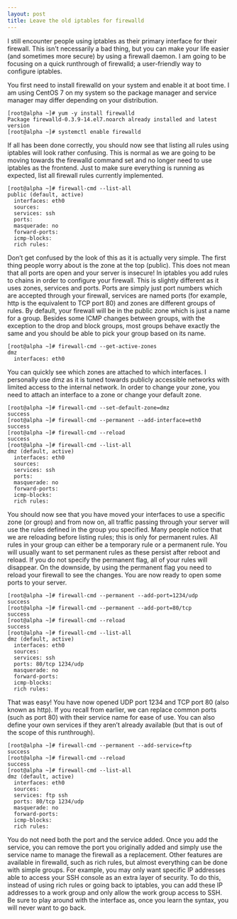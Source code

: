 ```yaml
---
layout: post
title: Leave the old iptables for firewalld
---
```


I still encounter people using iptables as their primary interface for their firewall. This isn't necessarily a bad thing, but you can make your life easier (and sometimes more secure) by using a firewall daemon. I am going to be focusing on a quick runthrough of firewalld; a user-friendly way to configure iptables.

You first need to install firewalld on your system and enable it at boot time. I am using CentOS 7 on my system so the package manager and service manager may differ depending on your distribution.

```shell
[root@alpha ~]# yum -y install firewalld
Package firewalld-0.3.9-14.el7.noarch already installed and latest version
[root@alpha ~]# systemctl enable firewalld
```

If all has been done correctly, you should now see that listing all rules using iptables will look rather confusing. This is normal as we are going to be moving towards the firewalld command set and no longer need to use iptables as the frontend. Just to make sure everything is running as expected, list all firewall rules currently implemented.

```shell
[root@alpha ~]# firewall-cmd --list-all
public (default, active)
  interfaces: eth0
  sources:
  services: ssh
  ports:
  masquerade: no
  forward-ports:
  icmp-blocks:
  rich rules:
```

Don’t get confused by the look of this as it is actually very simple. The first thing people worry about is the zone at the top (public). This does not mean that all ports are open and your server is insecure! In iptables you add rules to chains in order to configure your firewall. This is slightly different as it uses zones, services and ports. Ports are simply just port numbers which are accepted through your firewall, services are named ports (for example, http is the equivalent to TCP port 80) and zones are different groups of rules. By default, your firewall will be in the public zone which is just a name for a group. Besides some ICMP changes between groups, with the exception to the drop and block groups, most groups behave exactly the same and you should be able to pick your group based on its name.

```shell
[root@alpha ~]# firewall-cmd --get-active-zones
dmz
  interfaces: eth0
```

You can quickly see which zones are attached to which interfaces. I personally use dmz as it is tuned towards publicly accessible networks with limited access to the internal network. In order to change your zone, you need to attach an interface to a zone or change your default zone.

```shell
[root@alpha ~]# firewall-cmd --set-default-zone=dmz
success
[root@alpha ~]# firewall-cmd --permanent --add-interface=eth0
success
[root@alpha ~]# firewall-cmd --reload
success
[root@alpha ~]# firewall-cmd --list-all
dmz (default, active)
  interfaces: eth0
  sources:
  services: ssh
  ports:
  masquerade: no
  forward-ports:
  icmp-blocks:
  rich rules:
```

You should now see that you have moved your interfaces to use a specific zone (or group) and from now on, all traffic passing through your server will use the rules defined in the group you specified. Many people notice that we are reloading before listing rules; this is only for permanent rules. All rules in your group can either be a temporary rule or a permanent rule. You will usually want to set permanent rules as these persist after reboot and reload. If you do not specify the permanent flag, all of your rules will disappear. On the downside, by using the permanent flag you need to reload your firewall to see the changes. You are now ready to open some ports to your server.

```shell
[root@alpha ~]# firewall-cmd --permanent --add-port=1234/udp
success
[root@alpha ~]# firewall-cmd --permanent --add-port=80/tcp
success
[root@alpha ~]# firewall-cmd --reload
success
[root@alpha ~]# firewall-cmd --list-all
dmz (default, active)
  interfaces: eth0
  sources:
  services: ssh
  ports: 80/tcp 1234/udp
  masquerade: no
  forward-ports:
  icmp-blocks:
  rich rules:
```

That was easy! You have now opened UDP port 1234 and TCP port 80 (also known as http). If you recall from earlier, we can replace common ports (such as port 80) with their service name for ease of use. You can also define your own services if they aren’t already available (but that is out of the scope of this runthrough).

```shell
[root@alpha ~]# firewall-cmd --permanent --add-service=ftp
success
[root@alpha ~]# firewall-cmd --reload
success
[root@alpha ~]# firewall-cmd --list-all
dmz (default, active)
  interfaces: eth0
  sources:
  services: ftp ssh
  ports: 80/tcp 1234/udp
  masquerade: no
  forward-ports:
  icmp-blocks:
  rich rules:
```

You do not need both the port and the service added. Once you add the service, you can remove the port you originally added and simply use the service name to manage the firewall as a replacement. Other features are available in firewalld, such as rich rules, but almost everything can be done with simple groups. For example, you may only want specific IP addresses able to access your SSH console as an extra layer of security. To do this, instead of using rich rules or going back to iptables, you can add these IP addresses to a work group and only allow the work group access to SSH. Be sure to play around with the interface as, once you learn the syntax, you will never want to go back.
